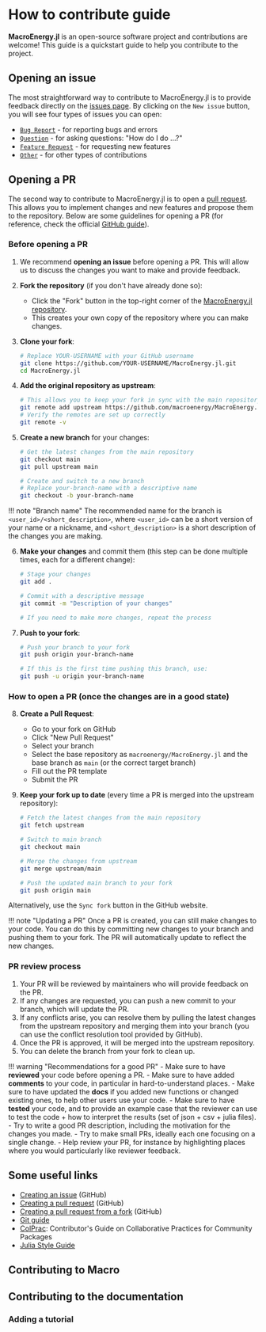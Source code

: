 # How to contribute guide

**MacroEnergy.jl** is an open-source software project and contributions are welcome! This guide is a quickstart guide to help you contribute to the project.

## Opening an issue
The most straightforward way to contribute to MacroEnergy.jl is to provide feedback directly on the [issues page](https://github.com/MacroEnergy/MacroEnergy.jl/issues). By clicking on the `New issue` button, you will see four types of issues you can open:

- [`Bug Report`](https://github.com/macroenergy/MacroEnergy.jl/issues/new?template=bug_report.yml) - for reporting bugs and errors
- [`Question`](https://github.com/macroenergy/MacroEnergy.jl/issues/new?template=question.yml) - for asking questions: "How do I do ...?"
- [`Feature Request`](https://github.com/macroenergy/MacroEnergy.jl/issues/new?template=feature_request.yml) - for requesting new features
- [`Other`](https://github.com/macroenergy/MacroEnergy.jl/issues/new) - for other types of contributions

## Opening a PR

The second way to contribute to MacroEnergy.jl is to open a [pull request](https://github.com/macroenergy/MacroEnergy.jl/pulls). This allows you to implement changes and new features and propose them to the repository. Below are some guidelines for opening a PR (for reference, check the official [GitHub guide](https://docs.github.com/en/pull-requests/collaborating-with-pull-requests/proposing-changes-to-your-work-with-pull-requests/creating-a-pull-request)).

### Before opening a PR

1. We recommend **opening an issue** before opening a PR. This will allow us to discuss the changes you want to make and provide feedback.

2. **Fork the repository** (if you don't have already done so):
   - Click the "Fork" button in the top-right corner of the [MacroEnergy.jl repository](https://github.com/MacroEnergy/MacroEnergy.jl).
   - This creates your own copy of the repository where you can make changes.

3. **Clone your fork**:
   ```bash
   # Replace YOUR-USERNAME with your GitHub username
   git clone https://github.com/YOUR-USERNAME/MacroEnergy.jl.git
   cd MacroEnergy.jl
   ```

4. **Add the original repository as upstream**:
   ```bash
   # This allows you to keep your fork in sync with the main repository
   git remote add upstream https://github.com/macroenergy/MacroEnergy.jl.git
   # Verify the remotes are set up correctly
   git remote -v
   ```

5. **Create a new branch** for your changes:
   ```bash
   # Get the latest changes from the main repository
   git checkout main
   git pull upstream main
   
   # Create and switch to a new branch
   # Replace your-branch-name with a descriptive name
   git checkout -b your-branch-name
   ```

!!! note "Branch name"
    The recommended name for the branch is `<user_id>/<short_description>`, where `<user_id>` can be a short version of your name or a nickname, and `<short_description>` is a short description of the changes you are making.

6. **Make your changes** and commit them (this step can be done multiple times, each for a different change):
   ```bash
   # Stage your changes
   git add .
   
   # Commit with a descriptive message
   git commit -m "Description of your changes"
   
   # If you need to make more changes, repeat the process
   ```

7. **Push to your fork**:
   ```bash
   # Push your branch to your fork
   git push origin your-branch-name
   
   # If this is the first time pushing this branch, use:
   git push -u origin your-branch-name
   ```

### How to open a PR (once the changes are in a good state)

8. **Create a Pull Request**:
   - Go to your fork on GitHub
   - Click "New Pull Request"
   - Select your branch
   - Select the base repository as `macroenergy/MacroEnergy.jl` and the base branch as `main` (or the correct target branch)
   - Fill out the PR template
   - Submit the PR

9. **Keep your fork up to date** (every time a PR is merged into the upstream repository):
   ```bash
   # Fetch the latest changes from the main repository
   git fetch upstream
   
   # Switch to main branch
   git checkout main
   
   # Merge the changes from upstream
   git merge upstream/main
   
   # Push the updated main branch to your fork
   git push origin main
   ```
Alternatively, use the `Sync fork` button in the GitHub website.

!!! note "Updating a PR"
    Once a PR is created, you can still make changes to your code. You can do this by committing new changes to your branch and pushing them to your fork. The PR will automatically update to reflect the new changes.

### PR review process

1. Your PR will be reviewed by maintainers who will provide feedback on the PR.
2. If any changes are requested, you can push a new commit to your branch, which will update the PR.
3. If any conflicts arise, you can resolve them by pulling the latest changes from the upstream repository and merging them into your branch (you can use the conflict resolution tool provided by GitHub).
4. Once the PR is approved, it will be merged into the upstream repository.
5. You can delete the branch from your fork to clean up.

!!! warning "Recommendations for a good PR"
    - Make sure to have **reviewed** your code before opening a PR.
    - Make sure to have added **comments** to your code, in particular in hard-to-understand places.
    - Make sure to have updated the **docs** if you added new functions or changed existing ones, to help other users use your code.
    - Make sure to have **tested** your code, and to provide an example case that the reviewer can use to test the code + how to interpret the results (set of json + csv + julia files).
    - Try to write a good PR description, including the motivation for the changes you made.
    - Try to make small PRs, ideally each one focusing on a single change.
    - Help review your PR, for instance by highlighting places where you would particularly like reviewer feedback.

## Some useful links

- [Creating an issue](https://docs.github.com/en/issues/tracking-your-work-with-issues/using-issues/creating-an-issue) (GitHub)
- [Creating a pull request](https://docs.github.com/en/pull-requests/collaborating-with-pull-requests/proposing-changes-to-your-work-with-pull-requests/creating-a-pull-request) (GitHub)
- [Creating a pull request from a fork](https://docs.github.com/en/pull-requests/collaborating-with-pull-requests/proposing-changes-to-your-work-with-pull-requests/creating-a-pull-request-from-a-fork) (GitHub)
- [Git guide](https://git-scm.com/docs)
- [ColPrac](https://github.com/SciML/ColPrac): Contributor's Guide on Collaborative Practices for Community Packages
- [Julia Style Guide](https://docs.julialang.org/en/v1/manual/style-guide/)

## Contributing to Macro

## Contributing to the documentation

### Adding a tutorial
